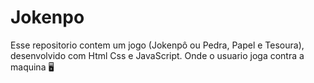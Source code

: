 # Jokenpo
Esse repositorio contem um jogo (Jokenpô ou Pedra, Papel e Tesoura), desenvolvido com Html Css e JavaScript. Onde o usuario joga contra a maquina 🖥
